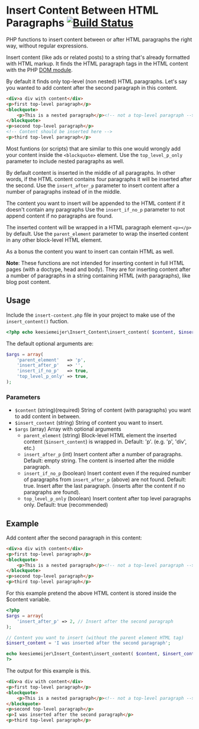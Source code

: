 # Insert Content Between HTML Paragraphs [![Build Status](https://travis-ci.org/keesiemeijer/insert-content.svg?branch=master)](http://travis-ci.org/keesiemeijer/insert-content) #

PHP functions to insert content between or after HTML paragraphs the right way, without regular expressions.

Insert content (like ads or related posts) to a string that's already formatted with HTML markup. It finds the HTML paragraph tags in the HTML content with the PHP [DOM module](https://secure.php.net/manual/en/book.dom.php).

By default it finds only top-level (non nested) HTML paragraphs. Let's say you wanted to add content after the second paragraph in this content.

```html
<div>a div with content</div>
<p>first top-level paragraph</p>
<blockquote>
	<p>This is a nested paragraph</p><!-- not a top-level paragraph -->
</blockquote>
<p>second top-level paragraph</p>
<!-- Content should be inserted here -->
<p>third top-level paragraph</p>
```

Most funtions (or scripts) that are similar to this one would wrongly add your content inside the `<blockquote>` element. Use the `top_level_p_only` parameter to include nested paragraphs as well.

By default content is inserted in the middle of all paragraphs. In other words, if the HTML content contains four paragraphs it will be inserted after the second. Use the `insert_after_p` parameter to insert content after a number of paragraphs instead of in the middle.

The content you want to insert will be appended to the HTML content if it doesn't contain any paragraphs Use the `insert_if_no_p` parameter to not append content if no paragraphs are found.

The inserted content will be wrapped in a HTML paragraph element `<p></p>` by default. Use the `parent_element` parameter to wrap the inserted content in any other block-level HTML element.

As a bonus the content you want to insert can contain HTML as well.

**Note**: These functions are not intended for inserting content in full HTML pages (with a doctype, head and body). They are for inserting content after a number of paragraphs in a string containing HTML (with paragraphs), like blog post content.

## Usage
Include the `insert-content.php` file in your project to make use of the `insert_content()` fuction.

```php
<?php echo keesiemeijer\Insert_Content\insert_content( $content, $insert_content, $args ); ?>
```

The default optional arguments are:
```php
$args = array(
	'parent_element'   => 'p',
	'insert_after_p'   => '',
	'insert_if_no_p'   => true,
	'top_level_p_only' => true,
);
```

### Parameters

* `$content` (string)(required) String of content (with paragraphs) you want to add content in between.
* `$insert_content` (string) String of content you want to insert.
* `$args` (array) Array with optional arguments
  * `parent_element` (string) Block-level HTML element the inserted content (`$insert_content`) is wrapped in.
  Default: 'p'. (e.g. 'p', 'div', etc.)
  * `insert_after_p` (int) Insert content after a number of paragraphs.
  Default: empty string. The content is inserted after the middle paragraph.
  * `insert_if_no_p` (boolean) Insert content even if the required number of paragraphs from `insert_after_p` (above) are not found.
  Default: true. Insert after the last paragraph. (inserts after the content if no paragraphs are found).
  * `top_level_p_only` (boolean) Insert content after top level paragraphs only.
  Default: true (recommended)

## Example
Add content after the second paragraph in this content:
```html
<div>a div with content</div>
<p>first top-level paragraph</p>
<blockquote>
	<p>This is a nested paragraph</p><!-- not a top-level paragraph -->
</blockquote>
<p>second top-level paragraph</p>
<p>third top-level paragraph</p>
```

For this example pretend the above HTML content is stored inside the $content variable.

```php
<?php
$args = array(
	'insert_after_p' => 2, // Insert after the second paragraph
);

// Content you want to insert (without the parent element HTML tag)
$insert_content = 'I was inserted after the second paragraph';

echo keesiemeijer\Insert_Content\insert_content( $content, $insert_content, $args );
?>
```

The output for this example is this.
```html
<div>a div with content</div>
<p>first top-level paragraph</p>
<blockquote>
	<p>This is a nested paragraph</p><!-- not a top-level paragraph -->
</blockquote>
<p>second top-level paragraph</p>
<p>I was inserted after the second paragraph</p>
<p>third top-level paragraph</p>
```